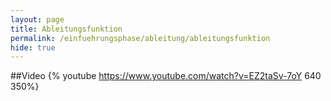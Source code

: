 ```yaml
---
layout: page
title: Ableitungsfunktion
permalink: /einfuehrungsphase/ableitung/ableitungsfunktion
hide: true
---
```

##Video
{% youtube https://www.youtube.com/watch?v=EZ2taSv-7oY 640 350%}
